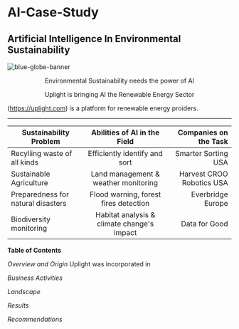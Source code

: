 # AI-Case-Study
## Artificial Intelligence In Environmental Sustainability

<p align="center">
   
   ![blue-globe-banner](https://github.com/user-attachments/assets/f1887d8c-e69f-4cf6-b431-be71803e623b)

   <p align="center"> Environmental Sustainability needs the power of AI

<p align="center"> Uplight is bringing AI the Renewable Energy Sector

 (https://uplight.com) is a platform for renewable energy proiders. 

-----------------------------------

| Sustainability Problem               | Abilities of AI in the Field              | Companies on the Task       |
|--------------------------------------|:-----------------------------------------:|----------------------------:|
| Recyliing waste of all kinds         | Efficiently identify and sort             | Smarter Sorting USA         |
| Sustainable Agriculture              | Land management & weather monitoring      | Harvest CROO Robotics USA   |
| Preparedness for natural disasters   | Flood warning, forest fires detection     | Everbridge Europe           |
| Biodiversity monitoring              | Habitat analysis & climate change's impact| Data for Good               |



**Table of Contents**

_Overview and Origin_ 
Uplight was incorporated in 


_Business Activities_




_Landscape_ 


_Results_ 


_Recommendations_  







